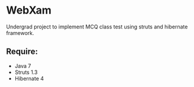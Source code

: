 # WebXam
Undergrad project to implement MCQ class test using struts and hibernate framework.

## Require:
  - Java 7
  - Struts 1.3
  - Hibernate 4
  
  
